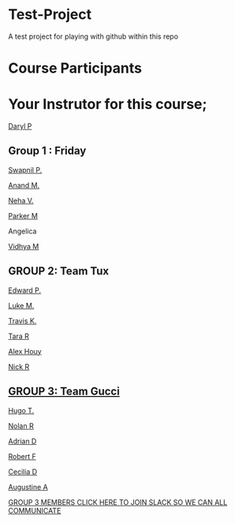 # Test-Project
A test project for playing with github within this repo


# Course Participants

# Your Instrutor for this course;

[Daryl P](https://github.com/darylposnett)

**Group 1 : Friday**
-

[Swapnil P.](https://github.com/swap357)

[Anand M.](https://github.com/AnandMasurkar)

[Neha V.](https://github.com/nehavij)

[Parker M](https://github.com/ParkerMartinez)

Angelica

[Vidhya M](https://github.com/Vithyaratnam)



**GROUP 2: Team Tux**
-

[Edward P.](https://github.com/ejprok)

[Luke M.](https://github.com/DarkOhms)

[Travis K.](https://github.com/traviskeri)

[Tara R](https://github.com/tararosss)

[Alex Houy](https://github.com/imole209)

[Nick R](https://github.com/ryanrentschler)

[**GROUP 3: Team Gucci**](https://join.slack.com/t/csc131team3/shared_invite/MjM4MzE0NDMzNzE1LTE1MDQ4OTM0MTEtZTg1MjRkNTIyYQ)
-

[Hugo T.](https://github.com/hugotavares225)

[Nolan R](https://github.com/danolanater)

[Adrian D](https://github.com/adavid3)

[Robert F](https://github.com/robertfcsus)

[Cecilia D](https://github.com/CeciliaDominguez)

[Augustine A](https://github.com/AugustineAcsc)
 
[GROUP 3 MEMBERS CLICK HERE TO JOIN SLACK SO WE CAN  ALL COMMUNICATE](https://join.slack.com/t/csc131team3/shared_invite/MjM4MzE0NDMzNzE1LTE1MDQ4OTM0MTEtZTg1MjRkNTIyYQ)

